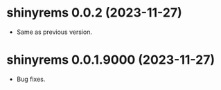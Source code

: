 <!-- NEWS.md is maintained by https://fledge.cynkra.com, contributors should not edit this file -->

# shinyrems 0.0.2 (2023-11-27)

- Same as previous version.

# shinyrems 0.0.1.9000 (2023-11-27)

- Bug fixes.
